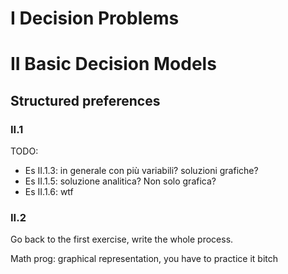 # I Decision Problems

# II Basic Decision Models

## Structured preferences

### II.1

TODO:
  * Es II.1.3: in generale con più variabili? soluzioni grafiche?
  * Es II.1.5: soluzione analitica? Non solo grafica?
  * Es II.1.6: wtf

### II.2

Go back to the first exercise, write the whole process.

Math prog: graphical representation, you have to practice it bitch
